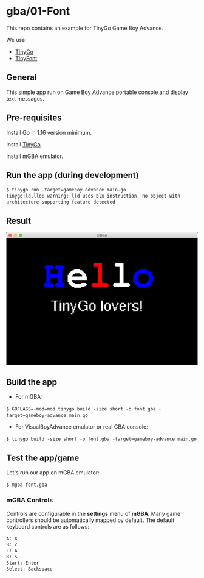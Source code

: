 # gba/01-Font

This repo contains an example for TinyGo Game Boy Advance.

We use:
* [TinyGo](https://tinygo.org/)
* [TinyFont](https://github.com/tinygo-org/tinyfont)

## General

This simple app run on Game Boy Advance portable console and display text messages.

## Pre-requisites

Install Go in 1.16 version minimum.

Install [TinyGo](https://tinygo.org/getting-started/install/).

Install [mGBA](https://tinygo.org/getting-started/install/macos/) emulator.

## Run the app (during development)

```
$ tinygo run -target=gameboy-advance main.go
tinygo:ld.lld: warning: lld uses blx instruction, no object with architecture supporting feature detected
```

## Result

![App](doc/font.png)

## Build the app

* For mGBA:

`$ GOFLAGS=-mod=mod tinygo build -size short -o font.gba -target=gameboy-advance main.go`

* For VisualBoyAdvance emulator or real GBA console:

`$ tinygo build -size short -o font.gba -target=gameboy-advance main.go`

## Test the app/game

Let's run our app on mGBA emulator:

`$ mgba font.gba`

### mGBA Controls

Controls are configurable in the **settings** menu of **mGBA**. Many game controllers should be automatically mapped by default. 
The default keyboard controls are as follows:

```
A: X
B: Z
L: A
R: S
Start: Enter
Select: Backspace
```
